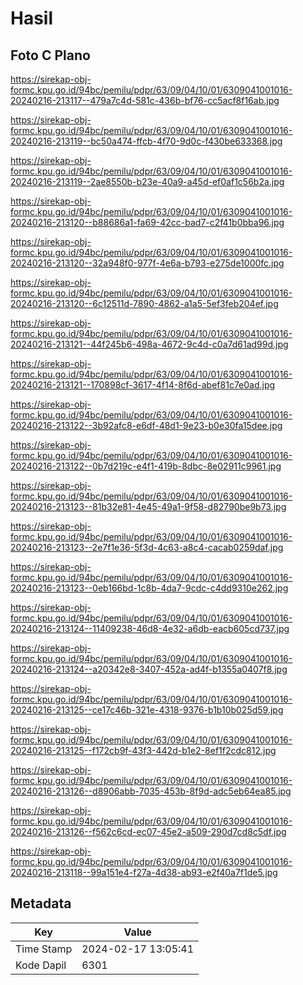 # Hasil

## Foto C Plano

https://sirekap-obj-formc.kpu.go.id/94bc/pemilu/pdpr/63/09/04/10/01/6309041001016-20240216-213117--479a7c4d-581c-436b-bf76-cc5acf8f16ab.jpg

https://sirekap-obj-formc.kpu.go.id/94bc/pemilu/pdpr/63/09/04/10/01/6309041001016-20240216-213119--bc50a474-ffcb-4f70-9d0c-f430be633368.jpg

https://sirekap-obj-formc.kpu.go.id/94bc/pemilu/pdpr/63/09/04/10/01/6309041001016-20240216-213119--2ae8550b-b23e-40a9-a45d-ef0af1c56b2a.jpg

https://sirekap-obj-formc.kpu.go.id/94bc/pemilu/pdpr/63/09/04/10/01/6309041001016-20240216-213120--b88686a1-fa69-42cc-bad7-c2f41b0bba96.jpg

https://sirekap-obj-formc.kpu.go.id/94bc/pemilu/pdpr/63/09/04/10/01/6309041001016-20240216-213120--32a948f0-977f-4e6a-b793-e275de1000fc.jpg

https://sirekap-obj-formc.kpu.go.id/94bc/pemilu/pdpr/63/09/04/10/01/6309041001016-20240216-213120--6c12511d-7890-4862-a1a5-5ef3feb204ef.jpg

https://sirekap-obj-formc.kpu.go.id/94bc/pemilu/pdpr/63/09/04/10/01/6309041001016-20240216-213121--44f245b6-498a-4672-9c4d-c0a7d61ad99d.jpg

https://sirekap-obj-formc.kpu.go.id/94bc/pemilu/pdpr/63/09/04/10/01/6309041001016-20240216-213121--170898cf-3617-4f14-8f6d-abef81c7e0ad.jpg

https://sirekap-obj-formc.kpu.go.id/94bc/pemilu/pdpr/63/09/04/10/01/6309041001016-20240216-213122--3b92afc8-e6df-48d1-9e23-b0e30fa15dee.jpg

https://sirekap-obj-formc.kpu.go.id/94bc/pemilu/pdpr/63/09/04/10/01/6309041001016-20240216-213122--0b7d219c-e4f1-419b-8dbc-8e02911c9961.jpg

https://sirekap-obj-formc.kpu.go.id/94bc/pemilu/pdpr/63/09/04/10/01/6309041001016-20240216-213123--81b32e81-4e45-49a1-9f58-d82790be9b73.jpg

https://sirekap-obj-formc.kpu.go.id/94bc/pemilu/pdpr/63/09/04/10/01/6309041001016-20240216-213123--2e7f1e36-5f3d-4c63-a8c4-cacab0259daf.jpg

https://sirekap-obj-formc.kpu.go.id/94bc/pemilu/pdpr/63/09/04/10/01/6309041001016-20240216-213123--0eb166bd-1c8b-4da7-9cdc-c4dd9310e262.jpg

https://sirekap-obj-formc.kpu.go.id/94bc/pemilu/pdpr/63/09/04/10/01/6309041001016-20240216-213124--11409238-46d8-4e32-a6db-eacb605cd737.jpg

https://sirekap-obj-formc.kpu.go.id/94bc/pemilu/pdpr/63/09/04/10/01/6309041001016-20240216-213124--a20342e8-3407-452a-ad4f-b1355a0407f8.jpg

https://sirekap-obj-formc.kpu.go.id/94bc/pemilu/pdpr/63/09/04/10/01/6309041001016-20240216-213125--ce17c46b-321e-4318-9376-b1b10b025d59.jpg

https://sirekap-obj-formc.kpu.go.id/94bc/pemilu/pdpr/63/09/04/10/01/6309041001016-20240216-213125--f172cb9f-43f3-442d-b1e2-8ef1f2cdc812.jpg

https://sirekap-obj-formc.kpu.go.id/94bc/pemilu/pdpr/63/09/04/10/01/6309041001016-20240216-213126--d8906abb-7035-453b-8f9d-adc5eb64ea85.jpg

https://sirekap-obj-formc.kpu.go.id/94bc/pemilu/pdpr/63/09/04/10/01/6309041001016-20240216-213126--f562c6cd-ec07-45e2-a509-290d7cd8c5df.jpg

https://sirekap-obj-formc.kpu.go.id/94bc/pemilu/pdpr/63/09/04/10/01/6309041001016-20240216-213118--99a151e4-f27a-4d38-ab93-e2f40a7f1de5.jpg


## Metadata

| Key        | Value               |
| ---------- | ------------------- |
| Time Stamp | 2024-02-17 13:05:41 |
| Kode Dapil | 6301                |



